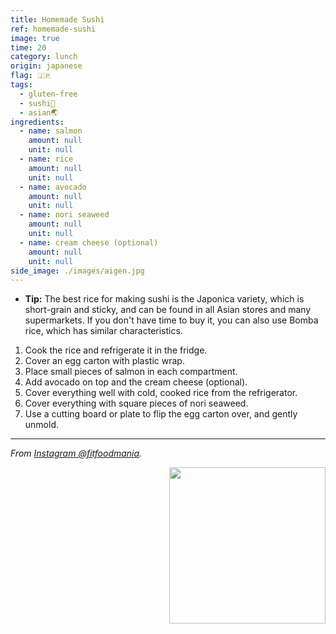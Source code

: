 ```yaml
---
title: Homemade Sushi
ref: homemade-sushi
image: true
time: 20
category: lunch
origin: japanese
flag: 🇯🇵
tags:
  - gluten-free
  - sushi🍣
  - asian🌏
ingredients:
  - name: salmon
    amount: null
    unit: null
  - name: rice
    amount: null
    unit: null
  - name: avocado
    amount: null
    unit: null
  - name: nori seaweed
    amount: null
    unit: null
  - name: cream cheese (optional)
    amount: null
    unit: null
side_image: ./images/aigen.jpg
---
```


- **Tip:** The best rice for making sushi is the Japonica variety, which is short-grain and sticky, and can be found in all Asian stores and many supermarkets. If you don't have time to buy it, you can also use Bomba rice, which has similar characteristics.

1. Cook the rice and refrigerate it in the fridge.
2. Cover an egg carton with plastic wrap.
3. Place small pieces of salmon in each compartment.
4. Add avocado on top and the cream cheese (optional).
5. Cover everything well with cold, cooked rice from the refrigerator.
6. Cover everything with square pieces of nori seaweed.
7. Use a cutting board or plate to flip the egg carton over, and gently unmold.

---

_From [Instagram @fitfoodmania](https://www.instagram.com/reel/C8Ae75EoivD/?utm_source=ig_web_copy_link&igsh=MzRlODBiNWFlZA==)._


<img src="images/sushi.png" style="width:250px; float:right;"/>